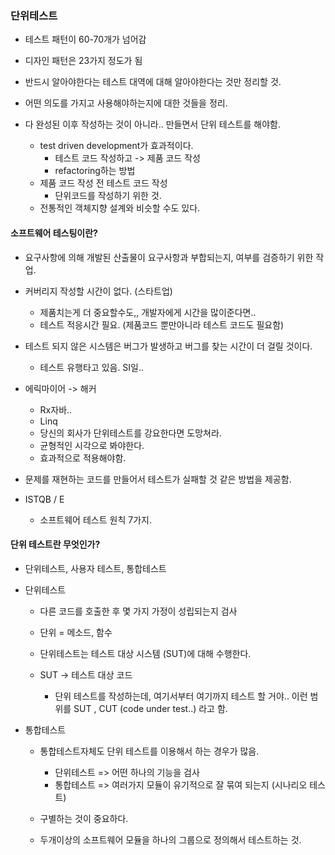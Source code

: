 ### 단위테스트
- 테스트 패턴이 60-70개가 넘어감
- 디자인 패턴은 23가지 정도가 됨

- 반드시 알아야한다는 테스트 대역에 대해 알아야한다는 것만 정리할 것.
- 어떤 의도를 가지고 사용해야하는지에 대한 것들을 정리.

- 다 완성된 이후 작성하는 것이 아니라.. 만들면서 단위 테스트를 해야함.
  - test driven development가 효과적이다.
    - 테스트 코드 작성하고 -> 제품 코드 작성 
    - refactoring하는 방법 
  - 제품 코드 작성 전 테스트 코드 작성
    - 단위코드를 작성하기 위한 것.
  - 전통적인 객체지향 설계와 비슷할 수도 있다.

#### 소프트웨어 테스팅이란?
- 요구사항에 의해 개발된 산출물이 요구사항과 부합되는지, 여부를 검증하기 위한 작업.
- 커버리지 작성할 시간이 없다. (스타트업)
   - 제품치는게 더 중요할수도,, 개발자에게 시간을 많이준다면.. 
  - 테스트 적응시간 필요. (제품코드 뿐만아니라 테스트 코드도 필요함)

- 테스트 되지 않은 시스템은 버그가 발생하고 버그를 찾는 시간이 더 걸릴 것이다.
  - 테스트 유행타고 있음. SI일.. 

- 에릭마이어 -> 해커 
  - Rx자바..
  - Linq
  - 당신의 회사가 단위테스트를 강요한다면 도망쳐라.
  - 균형적인 시각으로 봐야한다.
  - 효과적으로 적용해야함.

- 문제를 재현하는 코드를 만들어서 테스트가 실패할 것 같은 방법을 제공함.

- ISTQB / E
  - 소프트웨어 테스트 원칙 7가지.

#### 단위 테스트란 무엇인가?
- 단위테스트, 사용자 테스트, 통합테스트
- 단위테스트
  - 다른 코드를 호출한 후 몇 가지 가정이 성립되는지 검사
  - 단위 = 메소드, 함수

  - 단위테스트는 테스트 대상 시스템 (SUT)에 대해 수행한다.
  - SUT -> 테스트 대상 코드
    - 단위 테스트를 작성하는데, 여기서부터 여기까지 테스트 할 거야.. 이런 범위를 SUT , CUT (code under test..) 라고 함.

- 통합테스트
  - 통합테스트자체도 단위 테스트를 이용해서 하는 경우가 많음. 
    - 단위테스트 => 어떤 하나의 기능을 검사
    - 통합테스트 => 여러가지 모듈이 유기적으로 잘 묶여 되는지 (시나리오 테스트)

  - 구별하는 것이 중요하다.
  - 두개이상의 소프트웨어 모듈을 하나의 그룹으로 정의해서 테스트하는 것.


